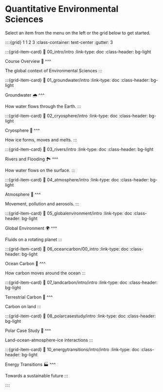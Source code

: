 # Quantitative Environmental Sciences

Select an item from the menu on the left or the grid below to get started.

::::{grid} 1 1 2 3
:class-container: text-center
:gutter: 3

:::{grid-item-card}
:link: 00_intro/intro
:link-type: doc
:class-header: bg-light

Course Overview 🧭
^^^

The global context of Environmental Sciences
:::

:::{grid-item-card}
:link: 01_groundwater/intro
:link-type: doc
:class-header: bg-light

Groundwater 🌧
^^^

How water flows through the Earth.
:::

:::{grid-item-card}
:link: 02_cryosphere/intro
:link-type: doc
:class-header: bg-light

Cryosphere 🧊
^^^

How ice forms, moves and melts.
:::

:::{grid-item-card}
:link: 03_rivers/intro
:link-type: doc
:class-header: bg-light

Rivers and Flooding 🏞
^^^

How water flows on the surface.
:::

:::{grid-item-card}
:link: 04_atmosphere/intro
:link-type: doc
:class-header: bg-light

Atmosphere 💨
^^^

Movement, pollution and aerosols.
:::

:::{grid-item-card}
:link: 05_globalenvironment/intro
:link-type: doc
:class-header: bg-light

Global Environment 🌍
^^^

Fluids on a rotating planet
:::

:::{grid-item-card}
:link: 06_oceancarbon/00_intro
:link-type: doc
:class-header: bg-light

Ocean Carbon 🌊
^^^

How carbon moves around the ocean
:::

:::{grid-item-card}
:link: 07_landcarbon/intro/intro
:link-type: doc
:class-header: bg-light

Terrestrial Carbon 🌲
^^^

Carbon on land
:::

:::{grid-item-card}
:link: 08_polarcasestudy/intro
:link-type: doc
:class-header: bg-light

Polar Case Study 🐧
^^^

Land-ocean-atmosphere-ice interactions
:::

:::{grid-item-card}
:link: 10_energytransitions/intro/intro
:link-type: doc
:class-header: bg-light

Energy Transitions 🏭
^^^

Towards a sustainable future
:::

<!-- :::{grid-item-card}
:link: 09_globalclimate/intro/intro
:link-type: doc
:class-header: bg-light

Global Climate 🌍
^^^

Climate change, IPCC and policy
::: -->

::::
